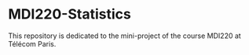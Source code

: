 # MDI220-Statistics
This repository is dedicated to the mini-project of the course MDI220 at Télécom Paris.
